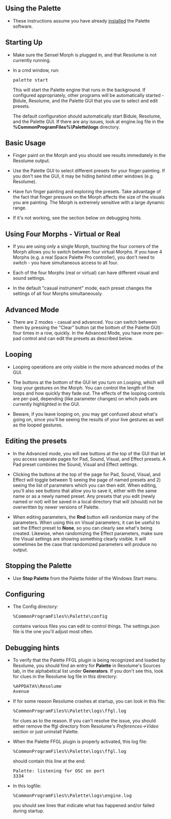 ## Using the Palette

- These instructions assume you have already <a href=installing.md>installed</a> the Palette software.

## Starting Up

- Make sure the Sensel Morph is plugged in, and that Resolume is not currently running.

- In a cmd window, run:

    <pre>palette start</pre>
    This will start the Palette engine that runs in the background.  If configured appropriately, other programs will be automatically started - Bidule,
    Resolume, and the Palette GUI that you use to select and edit presets.

    The default configuration should automatically start Bidule, Resolume, and the Palette GUI.  If there are any issues, look at engine.log file in the
    <b>%CommonProgramFiles%\Palette\logs</b> directory.

## Basic Usage

- Finger paint on the Morph and you should see results immediately in the Resolume output.

- Use the Palette GUI to select different presets for your
finger painting.  If you don't see the GUI, it may be hiding behind other windows (e.g. Resolume).

- Have fun finger painting and exploring the presets.  Take advantage of the fact
that finger pressure on the Morph affects the size of the visuals you are painting.
The Morph is extremely sensitive with a large dynamic range.

- If it's not working, see the section below on debugging hints.

## Using Four Morphs - Virtual or Real

- If you are using only a single Morph, touching the four corners of the Morph
allows you to switch between four virtual Morphs.
If you have 4 Morphs (e.g. a real Space Palette Pro controller),
you don't need to switch - you have simultaneous access to all four.

- Each of the four Morphs (real or virtual) can have different visual and sound settings.

- In the default "casual instrument" mode, each preset changes the settings of all four Morphs simultaneously.

## Advanced Mode

- There are 2 modes - casual and advanced.  You can switch between them by pressing the "Clear" button (at the bottom of the Palette GUI) four times in a row, quickly.
In the Advanced Mode, you have more per-pad control and can edit the presets as described below.

## Looping

- Looping operations are only visible in the more advanced modes of the GUI.

- The buttons at the bottom of the GUI let you turn on Looping, which will loop your
gestures on the Morph.  You can control the length of the loops and how quickly they fade out.
The effects of the looping controls are per-pad, depending (like parameter changes) on which pads are currently highlighted in the GUI.

- Beware, if you leave looping on, you may get confused about what's going on, since you'll be seeing
the results of your live gestures as well as the looped gestures.

## Editing the presets

- In the Advanced mode, you will see buttons at the top of the GUI that let you access
separate pages for Pad, Sound, Visual, and Effect presets.
A Pad preset combines the Sound, Visual and Effect settings.

- Clicking the buttons at the top of the page for Pad, Sound, Visual, and Effect will toggle
between 1) seeing the page of named presets and 2) seeing the list of parameters which you can 
then edit.  When editing, you'll also see buttons that allow you to save it, either with the same
name or as a newly named preset.  Any presets that you edit (newly named or not) will be saved
in a local directory that will (should) not be overwritten by newer versions of Palette.

- When editing parameters, the <b>Rnd</b> button will randomize many of the parameters.
When using this on Visual parameters, it can be useful to set the Effect preset to <b>None</b>,
so you can clearly see what's being created.  Likewise, when randomizing the Effect parameters,
make sure the Visual settings are showing something clearly visible.  It will sometimes be the
case that randomized parameters will produce no output.

## Stopping the Palette

- Use <b>Stop Palette</b> from the Palette folder of the Windows Start menu.

## Configuring

- The Config directory: <pre>%CommonProgramFiles%\Palette\config</pre>
contains various files you can edit to control things.
The settings.json file is the one you'll adjust most often.

## Debugging hints

- To verify that the Palette FFGL plugin is being recognized and loaded by Resolume,
you should find an entry for <b>Palette</b> in Resolume's Sources tab, in the alphabetical list under <b>Generators</b>.
If you don't see this, look for clues in the Resolume log file in this directory: <pre>%APPDATA%\Resolume Avenue</pre>

- If for some reason Resolume crashes at startup,
you can look in this file: <pre>%CommonProgramFiles%\Palette\logs\ffgl.log</pre>
for clues as to the reason.  If you can't resolve the issue,
you should either remove the ffgl directory from Resolume's <i>Preferences->Video</i> section or just uninstall Palette.

- When the Palette FFGL plugin is properly activated, this log file: <pre>%CommonProgramFiles%\Palette\logs\ffgl.log</pre>
should contain this line at the end: <pre>Palette: listening for OSC on port 3334</pre>

- In this logfile: <pre>%CommonProgramFiles%\Palette\logs\engine.log</pre>
you should see lines that indicate what has happened and/or failed during startup.